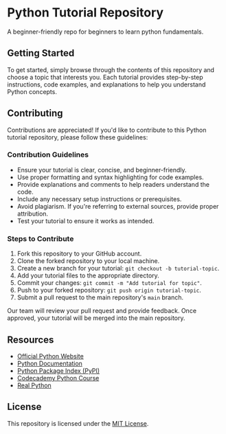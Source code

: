 # Python Tutorial Repository

A beginner-friendly repo for beginners to learn python fundamentals.

## Getting Started

To get started, simply browse through the contents of this repository and choose a topic that interests you. Each tutorial provides step-by-step instructions, code examples, and explanations to help you understand Python concepts.

## Contributing

Contributions are appreciated! If you'd like to contribute to this Python tutorial repository, please follow these guidelines:

### Contribution Guidelines

- Ensure your tutorial is clear, concise, and beginner-friendly.
- Use proper formatting and syntax highlighting for code examples.
- Provide explanations and comments to help readers understand the code.
- Include any necessary setup instructions or prerequisites.
- Avoid plagiarism. If you're referring to external sources, provide proper attribution.
- Test your tutorial to ensure it works as intended.

### Steps to Contribute

1. Fork this repository to your GitHub account.
2. Clone the forked repository to your local machine.
3. Create a new branch for your tutorial: `git checkout -b tutorial-topic`.
4. Add your tutorial files to the appropriate directory.
5. Commit your changes: `git commit -m "Add tutorial for topic"`.
6. Push to your forked repository: `git push origin tutorial-topic`.
7. Submit a pull request to the main repository's `main` branch.

Our team will review your pull request and provide feedback. Once approved, your tutorial will be merged into the main repository.

## Resources

- [Official Python Website](https://www.python.org/)
- [Python Documentation](https://docs.python.org/)
- [Python Package Index (PyPI)](https://pypi.org/)
- [Codecademy Python Course](https://www.codecademy.com/learn/learn-python-3)
- [Real Python](https://realpython.com/)

## License

This repository is licensed under the [MIT License](LICENSE).

